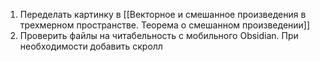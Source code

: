 1. Переделать картинку в [[Векторное и смешанное произведения в трехмерном пространстве. Теорема о смешанном произведении]]
2. Проверить файлы на читабельность с мобильного Obsidian. При необходимости добавить скролл